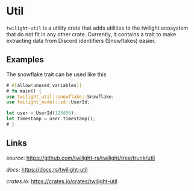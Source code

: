 # Util

`twilight-util` is a utility crate that adds utilities to the twilight
ecosystem that do not fit in any other crate. Currently, it contains
a trait to make extracting data from Discord identifiers (Snowflakes)
easier.

## Examples
The snowflake trait can be used like this
```rust
# #[allow(unused_variables)]
# fn main() {
use twilight_util::snowflake::Snowflake;
use twilight_model::id::UserId;

let user = UserId(123456);
let timestamp = user.timestamp();
# }
```

## Links

*source*: <https://github.com/twilight-rs/twilight/tree/trunk/util>

*docs*: <https://docs.rs/twilight-util>

*crates.io*: <https://crates.io/crates/twilight-util>

